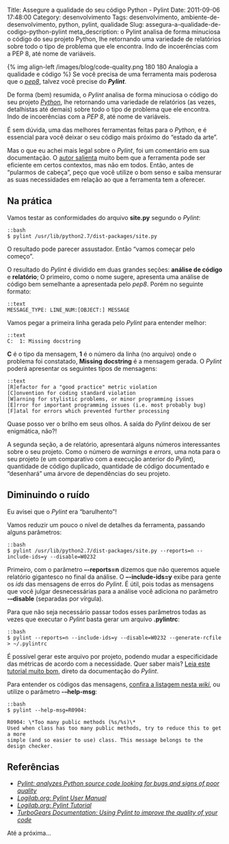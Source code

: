 Title: Assegure a qualidade do seu código Python - Pylint
Date: 2011-09-06 17:48:00
Category: desenvolvimento
Tags: desenvolvimento, ambiente-de-desenvolvimento, python, pylint, qualidade
Slug: assegura-a-qualidade-de-codigo-python-pylint
meta_description: o Pylint analisa de forma minuciosa o código do seu projeto Python, lhe retornando uma variedade de relatórios sobre todo o tipo de problema que ele encontra. Indo de incoerências com a PEP 8, até nome de variáveis.


{% img align-left /images/blog/code-quality.png 180 180 Analogia a qualidade e código %}
Se você precisa de uma ferramenta mais poderosa que o [*pep8*][], talvez você
precise do ***Pylint***.

De forma (bem) resumida, o *Pylint* analisa de forma minuciosa o código
do seu projeto [*Python*][], lhe retornando uma variedade de relatórios
(as vezes, detalhistas até demais) sobre todo o tipo de problema que ele
encontra. Indo de incoerências com a *PEP 8*, até nome de variáveis.

<!-- PELICAN_END_SUMMARY -->

É sem dúvida, uma das melhores ferramentas feitas para o *Python*, e é
essencial para você deixar o seu código mais próximo do “estado da
arte”.

Mas o que eu achei mais legal sobre o *Pylint*, foi um comentário em sua
documentação. O [autor salienta][] muito bem que a ferramenta pode ser
eficiente em certos contextos, mas não em todos. Então, antes de
“pularmos de cabeça”, peço que você utilize o bom senso e saiba mensurar
as suas necessidades em relação ao que a ferramenta tem a oferecer.


Na prática
----------

Vamos testar as conformidades do arquivo **site.py** segundo o *Pylint*:

    ::bash
    $ pylint /usr/lib/python2.7/dist-packages/site.py

O resultado pode parecer assustador. Então “vamos começar pelo começo”.

O resultado do *Pylint* é dividido em duas grandes seções: **análise de
código** e **relatório**; O primeiro, como o nome sugere, apresenta uma
análise de código bem semelhante a apresentada pelo *pep8*. Porém no
seguinte formato:

    ::text
    MESSAGE_TYPE: LINE_NUM:[OBJECT:] MESSAGE

Vamos pegar a primeira linha gerada pelo *Pylint* para entender melhor:

    ::text
    C:  1: Missing docstring

**C** é o tipo da mensagem, **1** é o número da linha (no arquivo) onde
o problema foi constatado, **Missing docstring** é a mensagem gerada. O
*Pylint* poderá apresentar os seguintes tipos de mensagens:

    ::text
    [R]efactor for a "good practice" metric violation
    [C]onvention for coding standard violation
    [W]arning for stylistic problems, or minor programming issues
    [E]rror for important programming issues (i.e. most probably bug)
    [F]atal for errors which prevented further processing

Quase posso ver o brilho em seus olhos. A saída do *Pylint* deixou de
ser enigmática, não?!

A segunda seção, a de relatório, apresentará alguns números
interessantes sobre o seu projeto. Como o número de *warnings* e
*errors*, uma nota para o seu projeto (e um comparativo com a execução
anterior do *Pylint*), quantidade de código duplicado, quantidade de
código documentado e “desenhará” uma árvore de dependências do seu
projeto.


Diminuindo o ruído
------------------

Eu avisei que o *Pylint* era “barulhento”!

Vamos reduzir um pouco o nível de detalhes da ferramenta, passando
alguns parâmetros:

    ::bash
    $ pylint /usr/lib/python2.7/dist-packages/site.py --reports=n --include-ids=y --disable=W0232

Primeiro, com o parâmetro **–-reports=n** dizemos que não queremos
aquele relatório gigantesco no final da análise. O **–-include-ids=y**
exibe para gente os *ids* das mensagens de erros do *Pylint*. É útil,
pois todas as mensagens que você julgar desnecessárias para a análise
você adiciona no parâmetro **-–disable** (separadas por vírgula).

Para que não seja necessário passar todos esses parâmetros todas as
vezes que executar o *Pylint* basta gerar um arquivo **.pylintrc**:

    ::bash
    $ pylint --reports=n --include-ids=y --disable=W0232 --generate-rcfile > ~/.pylintrc

É possível gerar este arquivo por projeto, podendo mudar a
especificidade das métricas de acordo com a necessidade. Quer saber
mais? [Leia este tutorial muito bom][], direto da documentação do
*Pylint*.

Para entender os códigos das mensagens, [confira a listagem nesta *wiki*][],
ou utilize o parâmetro **-–help-msg**:

    ::bash
    $ pylint --help-msg=R0904:

    R0904: \*Too many public methods (%s/%s)\*
    Used when class has too many public methods, try to reduce this to get a more
    simple (and so easier to use) class. This message belongs to the design checker.


Referências
-----------

* [*Pylint: analyzes Python source code looking for bugs and signs of poor quality*][]
* [*Logilab.org: Pylint User Manual*][]
* [*Logilab.org: Pylint Tutorial*][]
* [*TurboGears Documentation: Using Pylint to improve the quality of your code*][]

Até a próxima…


  [*pep8*]: {filename}/assegure-a-qualidade-do-seu-codigo-python-pep8.md
    "Assegure a qualidade do seu código Python – pep8"
  [*Python*]: {tag}python
    "Leia mais sobre Python"
  [autor salienta]: http://www.logilab.org/card/pylint_manual#what-is-pylint
    "O que é o pylint?"
  [Leia este tutorial muito bom]: http://www.logilab.org/card/pylint_tutorial
    "Pylint tutorial"
  [confira a listagem nesta *wiki*]: http://pylint-messages.wikidot.com/all-codes
    "Todos os códigos retornados pelo Pylint"
  [*Pylint: analyzes Python source code looking for bugs and signs of poor quality*]: http://www.logilab.org/857
    "Obtenha o Pylint gratuitamente"
  [*Logilab.org: Pylint User Manual*]: http://www.logilab.org/card/pylint_manual
    "Leia o manual oficial do Pylint"
  [*Logilab.org: Pylint Tutorial*]: http://www.logilab.org/card/pylint_tutorial
    "Leia agora mesmo este excelente tutorial sobre Pylint"
  [*TurboGears Documentation: Using Pylint to improve the quality of your code*]: http://turbogears.org/1.0/docs/UsingPylint.html
    "Leia as recomendações de uso do Pylint com TurboGears"
